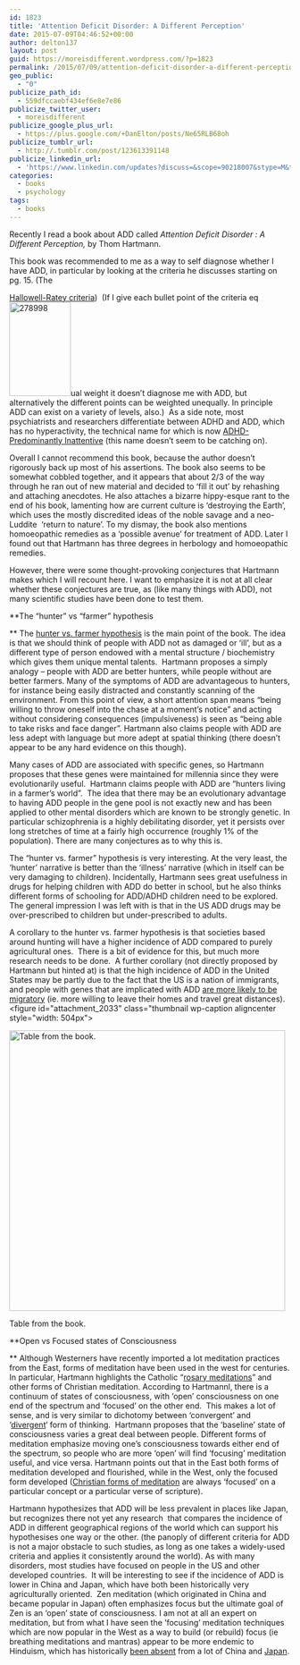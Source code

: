 ```yaml
---
id: 1823
title: 'Attention Deficit Disorder: A Different Perception'
date: 2015-07-09T04:46:52+00:00
author: delton137
layout: post
guid: https://moreisdifferent.wordpress.com/?p=1823
permalink: /2015/07/09/attention-deficit-disorder-a-different-perception/
geo_public:
  - "0"
publicize_path_id:
  - 559dfccaebf434ef6e8e7e86
publicize_twitter_user:
  - moreisdifferent
publicize_google_plus_url:
  - https://plus.google.com/+DanElton/posts/Ne65RLB68oh
publicize_tumblr_url:
  - http://.tumblr.com/post/123613391148
publicize_linkedin_url:
  - 'https://www.linkedin.com/updates?discuss=&scope=90218007&stype=M&topic=6024770521395187713&type=U&a=maeP'
categories:
  - books
  - psychology
tags:
  - books
---
```

Recently I read a book about ADD called _Attention Deficit Disorder : A Different Perception,_ by Thom Hartmann.

<!--more-->This book was recommended to me as a way to self diagnose whether I have ADD, in particular by looking at the criteria he discusses starting on pg. 15. (The 

[Hallowell-Ratey criteria](http://douglascootey.com/2007/05/hallowell-and-rateys-diagnostic.html))  (If I give each bullet point of the criteria eq[<img class=" wp-image-1828 alignright" src="http://www.moreisdifferent.com/wp-content/uploads/2015/07/278998.jpg?w=192" alt="278998" width="110" height="168" />](http://www.moreisdifferent.com/wp-content/uploads/2015/07/278998.jpg)ual weight it doesn&#8217;t diagnose me with ADD, but alternatively the different points can be weighted unequally. In principle ADD can exist on a variety of levels, also.)  As a side note, most psychiatrists and researchers differentiate between ADHD and ADD, which has no hyperactivity, the technical name for which is now [ADHD-Predominantly Inattentive](https://en.wikipedia.org/wiki/Attention_deficit_hyperactivity_disorder_predominantly_inattentive) (this name doesn&#8217;t seem to be catching on).

Overall I cannot recommend this book, because the author doesn&#8217;t rigorously back up most of his assertions. The book also seems to be somewhat cobbled together, and it appears that about 2/3 of the way through he ran out of new material and decided to &#8216;fill it out&#8217; by rehashing and attaching anecdotes. He also attaches a bizarre hippy-esque rant to the end of his book, lamenting how are current culture is &#8216;destroying the Earth&#8217;, which uses the mostly discredited ideas of the noble savage and a neo-Luddite  &#8216;return to nature&#8217;. To my dismay, the book also mentions homoeopathic remedies as a &#8216;possible avenue&#8217; for treatment of ADD. Later I found out that Hartmann has three degrees in herbology and homoeopathic remedies.

However, there were some thought-provoking conjectures that Hartmann makes which I will recount here. I want to emphasize it is not at all clear whether these conjectures are true, as (like many things with ADD), not many scientific studies have been done to test them.

**The &#8220;hunter&#8221; vs &#8220;farmer&#8221; hypothesis
  
** The [hunter vs. farmer hypothesis](https://en.wikipedia.org/wiki/Hunter_vs._farmer_hypothesis) is the main point of the book. The idea is that we should think of people with ADD not as damaged or &#8216;ill&#8217;, but as a different type of person endowed with a mental structure / biochemistry which gives them unique mental talents.  Hartmann proposes a simply analogy &#8211; people with ADD are better hunters, while people without are better farmers. Many of the symptoms of ADD are advantageous to hunters, for instance being easily distracted and constantly scanning of the environment. From this point of view, a short attention span means &#8220;being willing to throw oneself into the chase at a moment&#8217;s notice&#8221; and acting without considering consequences (impulsiveness) is seen as &#8220;being able to take risks and face danger&#8221;. Hartmann also claims people with ADD are less adept with language but more adept at spatial thinking (there doesn&#8217;t appear to be any hard evidence on this though).

Many cases of ADD are associated with specific genes, so Hartmann proposes that these genes were maintained for millennia since they were evolutionarily useful.  Hartmann claims people with ADD are &#8220;hunters living in a farmer&#8217;s world&#8221;.  The idea that there may be an evolutionary advantage to having ADD people in the gene pool is not exactly new and has been applied to other mental disorders which are known to be strongly genetic. In particular schizophrenia is a highly debilitating disorder, yet it persists over long stretches of time at a fairly high occurrence (roughly 1% of the population). There are many conjectures as to why this is.

The &#8220;hunter vs. farmer&#8221; hypothesis is very interesting. At the very least, the &#8216;hunter&#8217; narrative is better than the &#8216;illness&#8217; narrative (which in itself can be very damaging to children). Incidentally, Hartmann sees great usefulness in drugs for helping children with ADD do better in school, but he also thinks different forms of schooling for ADD/ADHD children need to be explored. The general impression I was left with is that in the US ADD drugs may be over-prescribed to children but under-prescribed to adults.

A corollary to the hunter vs. farmer hypothesis is that societies based around hunting will have a higher incidence of ADD compared to purely agricultural ones.  There is a bit of evidence for this, but much more research needs to be done.  A further corollary (not directly proposed by Hartmann but hinted at) is that the high incidence of ADD in the United States may be partly due to the fact that the US is a nation of immigrants, and people with genes that are implicated with ADD [are more likely to be migratory](http://www.ehbonline.org/article/S1090-5138%2899%2900015-X/abstract) (ie. more willing to leave their homes and travel great distances).<figure id="attachment_2033" class="thumbnail wp-caption aligncenter style="width: 504px">

[<img class=" wp-image-2033" src="http://www.moreisdifferent.com/wp-content/uploads/2015/08/addtable.png?w=295" alt="Table from the book. " width="494" height="502" srcset="http://www.moreisdifferent.com/wp-content/uploads/2015/08/addtable.png 632w, http://www.moreisdifferent.com/wp-content/uploads/2015/08/addtable-295x300.png 295w" sizes="(max-width: 494px) 100vw, 494px" />](http://www.moreisdifferent.com/wp-content/uploads/2015/08/addtable.png)<figcaption class="caption wp-caption-text">Table from the book.</figcaption></figure> 

**Open vs Focused states of Consciousness
  
** Although Westerners have recently imported a lot meditation practices from the East, forms of meditation have been used in the west for centuries. In particular, Hartmann highlights the Catholic &#8220;[rosary meditations](https://en.wikipedia.org/wiki/Rosary_devotions_and_spirituality#Meditation_and_contemplation)&#8221; and other forms of Christian meditation. According to Hartmannl, there is a continuum of states of consciousness, with &#8216;open&#8217; consciousness on one end of the spectrum and &#8216;focused&#8217; on the other end.  This makes a lot of sense, and is very similar to dichotomy between &#8216;convergent&#8217; and &#8216;[divergent](https://en.wikipedia.org/wiki/Divergent_thinking)&#8216; form of thinking.  Hartmann proposes that the &#8216;baseline&#8217; state of consciousness varies a great deal between people. Different forms of meditation emphasize moving one&#8217;s consciousness towards either end of the spectrum, so people who are more &#8216;open&#8217; will find &#8216;focusing&#8217; meditation useful, and vice versa. Hartmann points out that in the East both forms of meditation developed and flourished, while in the West, only the focused form developed ([Christian forms of meditation](https://en.wikipedia.org/wiki/Christian_meditation) are always &#8216;focused&#8217; on a particular concept or a particular verse of scripture).

Hartmann hypothesizes that ADD will be less prevalent in places like Japan, but recognizes there not yet any research  that compares the incidence of ADD in different geographical regions of the world which can support his hypothesises one way or the other. (the panoply of different criteria for ADD is not a major obstacle to such studies, as long as one takes a widely-used criteria and applies it consistently around the world). As with many disorders, most studies have focused on people in the US and other developed countries.  It will be interesting to see if the incidence of ADD is lower in China and Japan, which have both been historically very agriculturally oriented.  Zen meditation (which originated in China and became popular in Japan) often emphasizes focus but the ultimate goal of Zen is an &#8216;open&#8217; state of consciousness. I am not at all an expert on meditation, but from what I have seen the &#8216;focusing&#8217; meditation techniques which are now popular in the West as a way to build (or rebuild) focus (ie breathing meditations and mantras) appear to be more endemic to Hinduism, which has historically [been absent](https://en.wikipedia.org/wiki/Hinduism_in_China) from a lot of China and [Japan](https://en.wikipedia.org/wiki/Hinduism_in_Japan).
